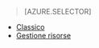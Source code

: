 > [AZURE.SELECTOR]
- [Classico](../articles/virtual-machines/virtual-machines-windows-classic-troubleshoot-deployment-new-vm.md)
- [Gestione risorse](../articles/virtual-machines/virtual-machines-windows-troubleshoot-deployment-new-vm.md)
